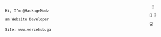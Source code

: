                                                                        👋 Hi, I’m @HackageModz
                                                                      🔧 I am Website Developer
                                                                      💻 Site: www.vercehub.ga
